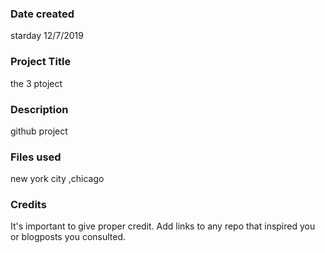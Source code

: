 ### Date created
starday 12/7/2019

### Project Title
the 3 ptoject 

### Description
github project 

### Files used
new york city ,chicago

### Credits
It's important to give proper credit. Add links to any repo that inspired you or blogposts you consulted.


